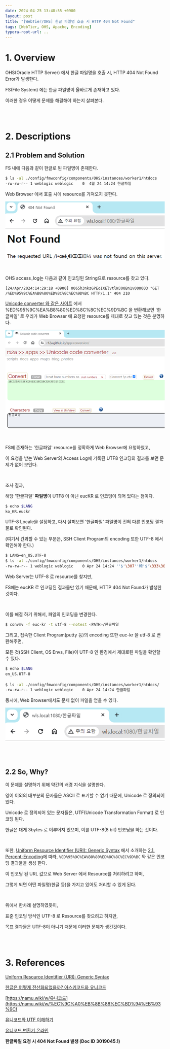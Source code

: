 ```yaml
---
date: 2024-04-25 13:48:55 +0900
layout: post
title: "[WebTier/OHS] 한글 파일명 호출 시 HTTP 404 Not Found"
tags: [WebTier, OHS, Apache, Encoding]
typora-root-url: ..
---
```


# 1. Overview

OHS(Oracle HTTP Server) 에서 한글 파일명을 호출 시, HTTP 404 Not Found Error가 발생한다.

FS(File System) 에는 한글 파일명이 올바르게 존재하고 있다.

이러한 경우 어떻게 문제를 해결해야 하는지 살펴본다.


<br><br>


# 2. Descriptions

## 2.1 Problem and Solution

FS 내에 다음과 같이 한글로 된 파일명이 존재한다.

```sh
$ ls -al ./config/fmwconfig/components/OHS/instances/worker1/htdocs
-rw-rw-r-- 1 weblogic weblogic    0  4월 24 14:24 한글파일
```


Web Browser 에서 호출 시에 resource를 가져오지 못한다.

![Korean-Filename-With-404-Not-Found_1](/../assets/posts/images/WebTier/Korean-Filename-With-404-Not-Found/Korean-Filename-With-404-Not-Found_1.png)

<br>

OHS access_log는 다음과 같이 인코딩된 String으로 resource를 찾고 있다.

```
[24/Apr/2024:14:29:18 +0900] 0065h3nkzGPEoIXElvtlWJ00Bn1v000003 "GET /%ED%95%9C%EA%B8%80%ED%8C%8C%EC%9D%BC HTTP/1.1" 404 210
```


[Unicode converter 와 같은 사이트](https://r12a.github.io/app-conversion/) 에서 %ED%95%9C%EA%B8%80%ED%8C%8C%EC%9D%BC 을 변환해보면 '한글파일' 로 우리가 Web Browser 에 요청한 resource를 제대로 찾고 있는 것은 분명하다.

![Korean-Filename-With-404-Not-Found_2](/../assets/posts/images/WebTier/Korean-Filename-With-404-Not-Found/Korean-Filename-With-404-Not-Found_2.png)

<br>

FS에 존재하는 '한글파일' resource를 정확하게 Web Browser에 요청하였고,

이 요청을 받는 Web Server의 Access Log에 기록된 UTF8 인코딩의 결과를 보면 문제가 없어 보인다.

<br>

조사 결과,

해당 '한글파일' **파일명**이 UTF8 이 아닌 eucKR 로 인코딩이 되어 있다는 점이다.

```sh
$ echo $LANG
ko_KR.euckr
```


UTF-8 Locale을 설정하고, 다시 살펴보면 '한글파일' 파일명이 전혀 다른 인코딩 결과물로 확인된다.

(여기서 간과할 수 있는 부분은, SSH Client Program의 encoding 또한 UTF-8 에서 확인해야 한다.)

```sh
$ LANG=en_US.UTF-8
$ ls -al ./config/fmwconfig/components/OHS/instances/worker1/htdocs
-rw-rw-r-- 1 weblogic weblogic    0 Apr 24 14:24 ''$'\307''畸'$'\333\306\304\300\317'
```


Web Server는 UTF-8 로 resource를 찾지만,

FS에는 eucKR 로 인코딩된 결과물만 있기 때문에, HTTP 404 Not Found가 발생한 것이다.

<br>

이를 해결 하기 위해서, 파일의 인코딩을 변경한다.

```sh
$ convmv -f euc-kr -t utf-8 --notest <PATH>/한글파일
```


그리고, 접속한 Client Program(putty 등)의 encoding 또한 euc-kr 을 utf-8 로 변환해주면,

모든 것(SSH Client, OS Envs, File)이 UTF-8 인 환경에서 제대로된 파일을 확인할 수 있다.

```sh
$ echo $LANG
en_US.UTF-8

$ ls -al ./config/fmwconfig/components/OHS/instances/worker1/htdocs/
-rw-rw-r-- 1 weblogic weblogic    0 Apr 24 14:24 한글파일
```


동시에, Web Browser에서도 문제 없이 파일을 얻을 수 있다.

![Korean-Filename-With-404-Not-Found_3](/../assets/posts/images/WebTier/Korean-Filename-With-404-Not-Found/Korean-Filename-With-404-Not-Found_3.png)


<br><br>


## 2.2 So, Why?

이 문제를 설명하기 위해 약간의 배경 지식을 설명한다.

영어 이외의 대부분의 문자들은 ASCII 로 표기할 수 없기 때문에, Unicode 로 정의되어 있다.

Unicode 로 정의되어 있는 문자들은, UTF(Unicode Transformation Format) 로 인코딩 된다.

한글은 대게 3bytes 로 이루어져 있으며, 이를 UTF-8(8 bit) 인코딩을 하는 것이다.

<br>

또한, [Uniform Resource Identifier (URI): Generic Syntax](https://datatracker.ietf.org/doc/html/rfc3986) 에서 소개하는 [2.1.  Percent-Encoding](https://datatracker.ietf.org/doc/html/rfc3986#section-2.1)에 따라, `%ED%95%9C%EA%B8%80%ED%8C%8C%EC%9D%BC` 와 같은 인코딩 결과물을 생성 한다.

이 인코딩 된 URL 값으로 Web Server 에서 Resource를 처리하려고 하며,

그렇게 되면 어떤 파일명(한글 등)을 가지고 있어도 처리할 수 있게 된다.

<br>

위에서 한차례 설명하였듯이,

표준 인코딩 방식인 UTF-8 로 Resource를 찾으려고 하지만,

목표 결과물은 UTF-8이 아니기 때문에 이러한 문제가 생긴것이다.


<br><br>


# 3. References

[Uniform Resource Identifier (URI): Generic Syntax](https://datatracker.ietf.org/doc/html/rfc3986)

[한글은 어떻게 전산화되었을까? 아스키코드와 유니코드](https://blog.naver.com/with_msip/222009981690)

[https://namu.wiki/w/유니코드](https://namu.wiki/w/%EC%9C%A0%EB%8B%88%EC%BD%94%EB%93%9C)

[유니코드와 UTF 이해하기](https://velog.io/@goggling/%EC%9C%A0%EB%8B%88%EC%BD%94%EB%93%9C%EC%99%80-UTF-%EC%9D%B4%ED%95%B4%ED%95%98%EA%B8%B0)

[유니코드 변환기 온라인](https://unicode.codethoi.com/ko/index.html)

**한글파일 요청 시 404 Not Found 발생 (Doc ID 3019045.1)**
